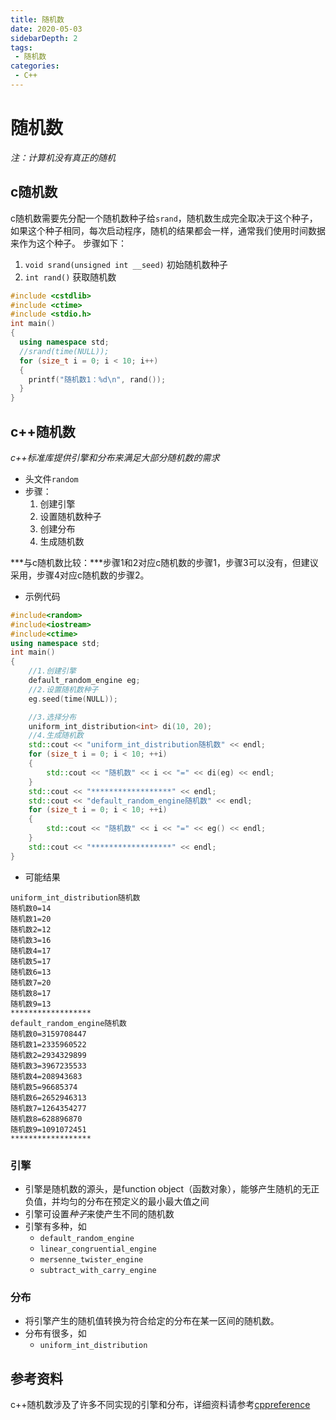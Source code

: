 ```yaml
---
title: 随机数
date: 2020-05-03
sidebarDepth: 2
tags:
 - 随机数
categories:
 - C++
---
```

# 随机数
*注：计算机没有真正的随机*
## c随机数
c随机数需要先分配一个随机数种子给`srand`，随机数生成完全取决于这个种子，如果这个种子相同，每次启动程序，随机的结果都会一样，通常我们使用时间数据来作为这个种子。
步骤如下：
1. `void srand(unsigned int __seed)` 初始随机数种子
2. `int rand()` 获取随机数
```cpp
#include <cstdlib>
#include <ctime>
#include <stdio.h>
int main()
{
  using namespace std;
  //srand(time(NULL));
  for (size_t i = 0; i < 10; i++)
  {
    printf("随机数1：%d\n", rand());
  }
}
```
## c++随机数
*c++标准库提供引擎和分布来满足大部分随机数的需求*
- 头文件`random`
- 步骤：
  1. 创建引擎
  2. 设置随机数种子
  3. 创建分布
  4. 生成随机数

***与c随机数比较：***步骤1和2对应c随机数的步骤1，步骤3可以没有，但建议采用，步骤4对应c随机数的步骤2。
- 示例代码
```cpp
#include<random>
#include<iostream>
#include<ctime>
using namespace std;
int main()
{
	//1.创建引擎
	default_random_engine eg;
	//2.设置随机数种子
	eg.seed(time(NULL));

	//3.选择分布
	uniform_int_distribution<int> di(10, 20);
	//4.生成随机数
	std::cout << "uniform_int_distribution随机数" << endl;
	for (size_t i = 0; i < 10; ++i)
	{
		std::cout << "随机数" << i << "=" << di(eg) << endl;
	}
	std::cout << "******************" << endl;
	std::cout << "default_random_engine随机数" << endl;
	for (size_t i = 0; i < 10; ++i)
	{
		std::cout << "随机数" << i << "=" << eg() << endl;
	}
	std::cout << "******************" << endl;
}
```
- 可能结果
```
uniform_int_distribution随机数
随机数0=14
随机数1=20
随机数2=12
随机数3=16
随机数4=17
随机数5=17
随机数6=13
随机数7=20
随机数8=17
随机数9=13
******************
default_random_engine随机数
随机数0=3159708447
随机数1=2335960522
随机数2=2934329899
随机数3=3967235533
随机数4=208943683
随机数5=96685374
随机数6=2652946313
随机数7=1264354277
随机数8=628896870
随机数9=1091072451
******************
```
### 引擎
- 引擎是随机数的源头，是function object（函数对象），能够产生随机的无正负值，并均匀的分布在预定义的最小最大值之间
- 引擎可设置<em>种子</em>来使产生不同的随机数
- 引擎有多种，如
  - `default_random_engine`
  - `linear_congruential_engine`
  - `mersenne_twister_engine`
  - `subtract_with_carry_engine`
### 分布
- 将引擎产生的随机值转换为符合给定的分布在某一区间的随机数。
- 分布有很多，如
  - `uniform_int_distribution`
## 参考资料
c++随机数涉及了许多不同实现的引擎和分布，详细资料请参考[cppreference](https://zh.cppreference.com/w/cpp/numeric/random)

